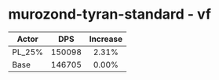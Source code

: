 # murozond-tyran-standard - vf
| Actor | DPS | Increase |
|---|:---:|:---:|
|PL_25%|150098|2.31%|
|Base|146705|0.00%|
